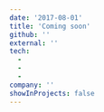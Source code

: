 ```yaml
---
date: '2017-08-01'
title: 'Coming soon'
github: ''
external: ''
tech:
  - 
  - 
  - 
company: ''
showInProjects: false
---
```



